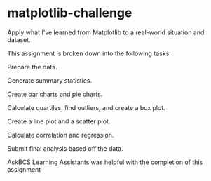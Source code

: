 # matplotlib-challenge
Apply what I've learned from Matplotlib to a real-world situation and dataset.

This assignment is broken down into the following tasks:

Prepare the data.

Generate summary statistics.

Create bar charts and pie charts.

Calculate quartiles, find outliers, and create a box plot.

Create a line plot and a scatter plot.

Calculate correlation and regression.

Submit final analysis based off the data.

AskBCS Learning Assistants was helpful with the completion of this assignment
